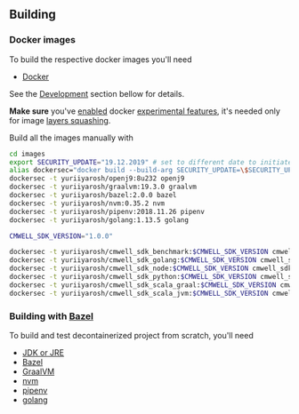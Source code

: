 ## Building

### Docker images

To build the respective docker images you'll need

 * [Docker](https://docs.docker.com/v17.12/docker-for-mac/install)
 
See the [Development](https://github.com/YuriiYarosh/CM-Well-SDK#development) section bellow for details.

**Make sure** you've [enabled](https://i.imgur.com/jQ4WFj1.png) docker [experimental features](https://docs.docker.com/assemble/install/), 
it's needed only for image [layers squashing](https://docs.docker.com/engine/reference/commandline/build/#squash-an-images-layers---squash-experimental).  

Build all the images manually with
```bash
cd images
export SECURITY_UPDATE="19.12.2019" # set to different date to initiate a security update
alias dockersec="docker build --build-arg SECURITY_UPDATE=\$SECURITY_UPDATE"
dockersec -t yuriiyarosh/openj9:8u232 openj9
dockersec -t yuriiyarosh/graalvm:19.3.0 graalvm
dockersec -t yuriiyarosh/bazel:2.0.0 bazel
dockersec -t yuriiyarosh/nvm:0.35.2 nvm
dockersec -t yuriiyarosh/pipenv:2018.11.26 pipenv
dockersec -t yuriiyarosh/golang:1.13.5 golang

CMWELL_SDK_VERSION="1.0.0"

dockersec -t yuriiyarosh/cmwell_sdk_benchmark:$CMWELL_SDK_VERSION cmwell_sdk_benchmark
dockersec -t yuriiyarosh/cmwell_sdk_golang:$CMWELL_SDK_VERSION cmwell_sdk_golang
dockersec -t yuriiyarosh/cmwell_sdk_node:$CMWELL_SDK_VERSION cmwell_sdk_node
dockersec -t yuriiyarosh/cmwell_sdk_python:$CMWELL_SDK_VERSION cmwell_sdk_python
dockersec -t yuriiyarosh/cmwell_sdk_scala_graal:$CMWELL_SDK_VERSION cmwell_sdk_scala_graal
dockersec -t yuriiyarosh/cmwell_sdk_scala_jvm:$CMWELL_SDK_VERSION cmwell_sdk_scala_jvm
```

### Building with [Bazel](https://bazel.build/)

To build and test decontainerized project from scratch, you'll need 
 * [JDK or JRE](https://adoptopenjdk.net/)
 * [Bazel](https://bazel.build/)
 * [GraalVM](https://www.graalvm.org/)
 * [nvm](https://github.com/nvm-sh/nvm)
 * [pipenv](https://github.com/pypa/pipenv)
 * [golang](https://golang.org/)
